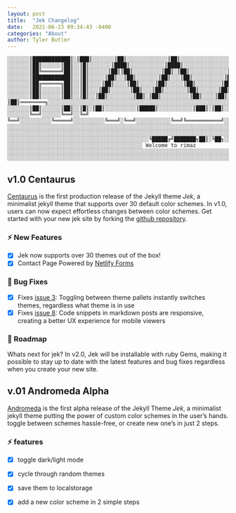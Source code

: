```yaml
---
layout: post
title:  "Jek Changelog"
date:   2021-06-23 09:34:43 -0400
categories: "About"
author: Tyler Butler
---  
```


```text░░░░░░░░╚════╝░╚══════╝╚═╝░░╚═╝░░░░░░░░░░░░░░░░░░░░░░░░░░░░░░░░░░░░░░░░░░░░░░░░░░░░░░░░░░░░░░░░░░░░░░░░░░░░░░░░░░░░░░░░░░░░░░░░░░░░░░░░░░░░░░░░░░░░░░░░░░░░░░░░░░░░░░░░░░░░░░░░░░░░░░░░░░░░░░░░░░░░░░░░░░░░░░░░░░░░░░░░░░░░░░░░░░░░░░░░░░░░░░░░░░░░░░░░░░░░░░░░░░░░░░░░░░░░░░░░░░░░░░░░░░░░░░░░░░░░░░░░░░░░░░░░░░░░░░░░░░░░░░░░░░░░░░░░░░░░░░░░░░░░░░░░░░░░░░░░░░░░░░░ ░░░░░░░░░░░░░░░░░░░░░░░░░░░░░░░░░░░░░░░░░░░░░░░░░░░░░░░░░░░░░░░░░░░░░░░░░░░░░░░░░░░░░░░░░░░░░░░░░░░░░░░░░░░░░░░░░░░░░░░░░░░░░░░░░░░░░░░░░░░░░░░░░░░░░░░░░░░░░░░░░░░░░░░░░░░░░░░░░░░ ░░░░░░░╔════════════╗ ╔═══╗░░░░░░░╔══╗░░░░░░░░░░░░░╔══╗░░░░░░░░░░░░░░░░░░╔══╗░░░░░░░░╔════════════╗░░░░░░░░░░░░░░░░░░░░░░░░░░░░░░░░░░░░░░░░░░░░░░░░░░░░░░░░░░░░░░░░░░░░░░░░░░░░░░░░
░░░░░░░║████████████║░║███║░░░░░░░║██║░░░░░░░░░░░░░║██║░░░░░░░░░░░░░░░░░░║██║░░░░░░░░║████████████║░░░░░░░░░░░░░░░░░░░░░░░░░░░░░░░░░░░░░░░░░░░░░░░░░░░░░░░░░░░░░░░░░░░░░░░░░░░░░░░░
░░░░░░░║██║░░░░░░║██║░░║█║░░░░░░░║████║░░░░░░░░░░░║████║░░░░░░░░░░░░░░░║██║║██║░░░░░░╚═════════║██║░░░░░░░░░░░░░░░░░░░░░░░░░░░░░░░░░░░░░░░░░░░░░░░░░░░░░░░░░░░░░░░░░░░░░░░░░░░░░░░░
░░░░░░░║██╚══════╝██║░░║█║░░░░░░║██║║██║░░░░░░░░░║██║░║██║░░░░░░░░░░░░║██░░░░██║░░░░░░░░░░░░░║██║░░░░░░░░░░░░░░░░░░░░░░░░░░░░░░░░░░░░░░░░░░░░░░░░░░░░░░░░░░░░░░░░░░░░░░░░░░░░░░░░░░
░░░░░░░║████████████║░░║█║░░░░░║██║░░║██║░░░░░░░║██║░░░║██║░░░░░░░░░░║██░░░░░░██║░░░░░░░░░░║██║░░░░░░░░░░░░░░░░░░░░░░░░░░░░░░░░░░░░░░░░░░░░░░░░░░░░░░░░░░░░░░░░░░░░░░░░░░░░░░░░░░░░
░░░░░░░║██╔══════╗██║░░║█║░░░░║██║░░░░║██║░░░░░║██║░░░░░║██║░░░░░░░░║████████████║░░░░░░░║██║░░░░░░░░░░░░░░░░░░░░░░░░░░░░░░░░░░░░░░░░░░░░░░░░░░░░░░░░░░░░░░░░░░░░░░░░░░░░░░░░░░░░░░
░░░░░░░║██║░░░░░░║██║░░║█║░░░║██║░░░░░░║██║░░░║██║░░░░░░░║██║░░░░░░║██║░░░░░░░░║██║░░░░║██║░░░░░░░░░░░░░░░░░░░░░░░░░░░░░░░░░░░░░░░░░░░░░░░░░░░░░░░░░░░░░░░░░░░░░░░░░░░░░░░░░░░░░░░░
░░░░░░░║██║░░░░░░║██║░░║█║░░║██║░░░░░░░░║██║░║██║░░░░░░░░░║██║░░░░║██║░░░░░░░░░░║██║ ║██║════════╗░░░░░░░░░░░░░░░░░░░░░░░░░░░░░░░░░░░░░░░░░░░░░░░░░░░░░░░░░░░░░░░░░░░░░░░░░░░░░░░░░ 
░░░░░░░║██║░░░░░░║██║░░║█║░║██║░░░░░░░░░░║█████║░░░░░░░░░░░║███║░║██║░░░░░░░░░░░░║██║║███████████║░░░░░░░░░░░░░░░░░░░░░░░░░░░░░░░░░░░░░░░░░░░░░░░░░░░░░░░░░░░░░░░░░░░░░░░░░░░░░░░░░
░░░░░░░╚══╝░░░░░░╚══╝░░╚═╝ ╚══╝░░░░░░░░░░╚═════╝░░░░░░░░░░╚═══╝░╚══╝░░░░░░░░░░░╚══╝╚═══════════╝░░░░░░░░░░░░░░░░░░░░░░░░░░░░░░░░░░░░░░░░░░░░░░░░░░░░░░░░░░░░░░░░░░░░░░░░░░░░░░░░░░░
░░░░░░░░░░░░░░░░░░░░░░░░░░░░░░░░░░░░░░░░░░░░░░░░░░░░░░░░░░░░░░░░░░░░░░░░░░░░░░░░░░░░░░░░░░░░░░░░░░░░░░░░░░░░░░░░░░░░░░░░░░░░░░░░░░░░░░░░░░░░░░░░░░░░░░░░░░░░░░░░░░░░░░░░░░░░░░░░░░░ ░░░░░░░░░░░░░░░░░░░░░░░░░░░░░░░░░░░░░░░░░░░░░░░░░░░░░░░░░░░░░░░░░░░░░░░░░░░░░░░░░░░░░░░░░░░░░░░░░░░░░░░░░░░░░░░░░░░░░░░░░░░░░░░░░░░░░░░░░░░░░░░░░░░░░░░░░░░░░░░░░░░░░░░░░░░░░░░░░░░
░░░░░░░░░░░░░░░░░░░░░░░░░░░░░░░░░░░░░░░░░░░░░╚█████╔╝███████╗██║░╚██╗░░░░░░░░░░░░░░░░░░░░░░░░░░░░░░░░░░░░░░░░░░░░░░░░░░░░░░░░░░░░░░░░░░░░░░░░░░░░░░░░░░░░░░░░░░░░░░░░░░░░░░░░░░░░░░
░░░░░░░░░░░░░░░░░░░░░░░░░░░░░░░░░░░░░░░░░░░ Welcome to rimaz ░░░░░░░░░░░░░░░░░░░░░░░░░░░░░░░░░░░░░░░░░░░░░░░░░░░░░░░░░░░░░░░░░░░░░░░░░░░░░░░░░░░░░░░░░░░░░░░░░░░░░░░░░░░░░░░░░░░░░░  ░░░░░░░░░░░░░░░░░░░░░░░░░░░░░░░░░░░░░░░░░░░░░░░░░░░░░░░░░░░░░░░░░░░░░░░░░░░░░░░░░░░░░░░░░░░░░░░░░░░░░░░░░░░░░░░░░░░░░░░░░░░░░░░░░░░░░░░░░░░░░░░░░░░░░░░░░░░░░░░░░░░░░░░░░░░░░░░░░░░
```   

## v1.0 Centaurus 
[Centaurus](https://github.com/tcbutler320/jek/releases/tag/v1.0.0) is the first production release of the Jekyll theme *Jek*, a minimalist jekyll theme that supports over 30 default color schemes. In v1.0, users can now expect effortless changes between color schemes. Get started with your new jek site by forking the [github repository](https://github.com/tcbutler320/jek).

### ⚡ New Features   
+  [x] Jek now supports over 30 themes out of the box!
+  [x] Contact Page Powered by [Netlify Forms](https://docs.netlify.com/forms/setup/)

### 🔧 Bug Fixes  
+  [x] Fixes [issue 3](https://github.com/tcbutler320/jek/issues/3): Toggling between theme pallets instantly switches themes, regardless what theme is in use  
+  [x] Fixes [issue 8](https://github.com/tcbutler320/jek/issues/8): Code snippets in markdown posts are responsive, creating a better UX experience for mobile viewers

### 🚧 Roadmap  
Whats next for jek? In v2.0, Jek will be installable with ruby Gems, making it possible to stay up to date with the latest features and bug fixes regardless when you create your new site.  





## v.01 Andromeda Alpha
[Andromeda](https://github.com/tcbutler320/jek/releases/tag/v0.1) is the first alpha release of the Jekyll Theme *Jek*, a minimalist jekyll theme putting the power of custom color schemes in the user’s hands. toggle between schemes hassle-free, or create new one’s in just 2 steps.

### ⚡ features  
+  [x] toggle dark/light mode 
+  [x] cycle through random themes
+  [x] save them to localstorage 
+  [x] add a new color scheme in 2 simple steps


